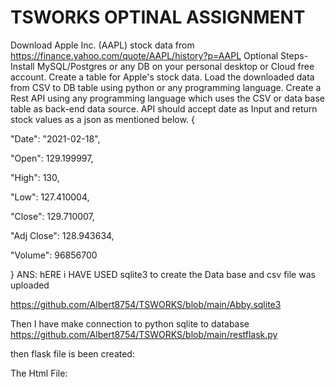 # TSWORKS OPTINAL ASSIGNMENT
Download Apple Inc. (AAPL) stock data from https://finance.yahoo.com/quote/AAPL/history?p=AAPL
Optional Steps-
Install MySQL/Postgres or any DB on your personal desktop or Cloud free account.
Create a table for Apple's stock data.
Load the downloaded data from CSV to DB table using python or any programming language.
Create a Rest API using any programming language which uses the CSV or data base table as back-end data source.
API should accept date as Input and return stock values as a json as mentioned below.
{

"Date": "2021-02-18",

"Open": 129.199997,

"High": 130,

"Low": 127.410004,

"Close": 129.710007,

"Adj Close": 128.943634,

"Volume": 96856700

}
ANS:
hERE i HAVE USED sqlite3 to create the Data base and csv file was uploaded

https://github.com/Albert8754/TSWORKS/blob/main/Abby.sqlite3

Then I have make connection to python  sqlite to database
https://github.com/Albert8754/TSWORKS/blob/main/restflask.py

then flask file is been created:

The Html File:
